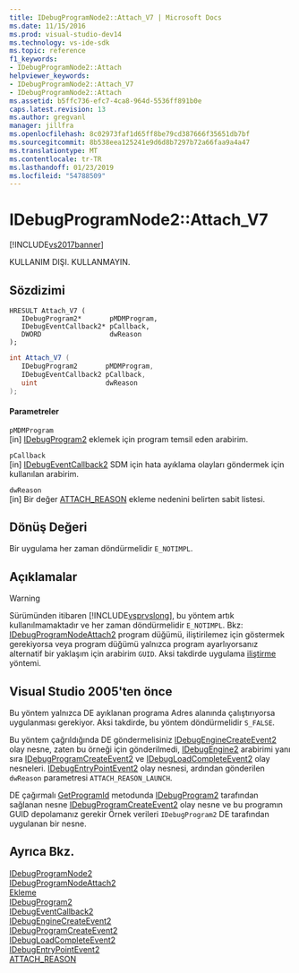 ```yaml
---
title: IDebugProgramNode2::Attach_V7 | Microsoft Docs
ms.date: 11/15/2016
ms.prod: visual-studio-dev14
ms.technology: vs-ide-sdk
ms.topic: reference
f1_keywords:
- IDebugProgramNode2::Attach
helpviewer_keywords:
- IDebugProgramNode2::Attach_V7
- IDebugProgramNode2::Attach
ms.assetid: b5ffc736-efc7-4ca8-964d-5536ff891b0e
caps.latest.revision: 13
ms.author: gregvanl
manager: jillfra
ms.openlocfilehash: 8c02973faf1d65ff8be79cd387666f35651db7bf
ms.sourcegitcommit: 8b538eea125241e9d6d8b7297b72a66faa9a4a47
ms.translationtype: MT
ms.contentlocale: tr-TR
ms.lasthandoff: 01/23/2019
ms.locfileid: "54788509"
---
```

# <a name="idebugprogramnode2attachv7"></a>IDebugProgramNode2::Attach_V7
[!INCLUDE[vs2017banner](../../../includes/vs2017banner.md)]

KULLANIM DIŞI. KULLANMAYIN.  
  
## <a name="syntax"></a>Sözdizimi  
  
```cpp#  
HRESULT Attach_V7 (   
   IDebugProgram2*       pMDMProgram,  
   IDebugEventCallback2* pCallback,  
   DWORD                 dwReason  
);  
```  
  
```csharp  
int Attach_V7 (   
   IDebugProgram2       pMDMProgram,  
   IDebugEventCallback2 pCallback,  
   uint                 dwReason  
);  
```  
  
#### <a name="parameters"></a>Parametreler  
 `pMDMProgram`  
 [in] [IDebugProgram2](../../../extensibility/debugger/reference/idebugprogram2.md) eklemek için program temsil eden arabirim.  
  
 `pCallback`  
 [in] [IDebugEventCallback2](../../../extensibility/debugger/reference/idebugeventcallback2.md) SDM için hata ayıklama olayları göndermek için kullanılan arabirim.  
  
 `dwReason`  
 [in] Bir değer [ATTACH_REASON](../../../extensibility/debugger/reference/attach-reason.md) ekleme nedenini belirten sabit listesi.  
  
## <a name="return-value"></a>Dönüş Değeri  
 Bir uygulama her zaman döndürmelidir `E_NOTIMPL`.  
  
## <a name="remarks"></a>Açıklamalar  
  
> [!WARNING]
>  Sürümünden itibaren [!INCLUDE[vsprvslong](../../../includes/vsprvslong-md.md)], bu yöntem artık kullanılmamaktadır ve her zaman döndürmelidir `E_NOTIMPL`. Bkz: [IDebugProgramNodeAttach2](../../../extensibility/debugger/reference/idebugprogramnodeattach2.md) program düğümü, iliştirilemez için göstermek gerekiyorsa veya program düğümü yalnızca program ayarlıyorsanız alternatif bir yaklaşım için arabirim `GUID`. Aksi takdirde uygulama [iliştirme](../../../extensibility/debugger/reference/idebugengine2-attach.md) yöntemi.  
  
## <a name="prior-to-visual-studio-2005"></a>Visual Studio 2005'ten önce  
 Bu yöntem yalnızca DE ayıklanan programa Adres alanında çalıştırıyorsa uygulanması gerekiyor. Aksi takdirde, bu yöntem döndürmelidir `S_FALSE`.  
  
 Bu yöntem çağrıldığında DE göndermelisiniz [IDebugEngineCreateEvent2](../../../extensibility/debugger/reference/idebugenginecreateevent2.md) olay nesne, zaten bu örneği için gönderilmedi, [IDebugEngine2](../../../extensibility/debugger/reference/idebugengine2.md) arabirimi yanı sıra [ IDebugProgramCreateEvent2](../../../extensibility/debugger/reference/idebugprogramcreateevent2.md) ve [IDebugLoadCompleteEvent2](../../../extensibility/debugger/reference/idebugloadcompleteevent2.md) olay nesneleri. [IDebugEntryPointEvent2](../../../extensibility/debugger/reference/idebugentrypointevent2.md) olay nesnesi, ardından gönderilen `dwReason` parametresi `ATTACH_REASON_LAUNCH`.  
  
 DE çağırmalı [GetProgramId](../../../extensibility/debugger/reference/idebugprogram2-getprogramid.md) metodunda [IDebugProgram2](../../../extensibility/debugger/reference/idebugprogram2.md) tarafından sağlanan nesne [IDebugProgramCreateEvent2](../../../extensibility/debugger/reference/idebugprogramcreateevent2.md) olay nesne ve bu programın GUID depolamanız gerekir Örnek verileri `IDebugProgram2` DE tarafından uygulanan bir nesne.  
  
## <a name="see-also"></a>Ayrıca Bkz.  
 [IDebugProgramNode2](../../../extensibility/debugger/reference/idebugprogramnode2.md)   
 [IDebugProgramNodeAttach2](../../../extensibility/debugger/reference/idebugprogramnodeattach2.md)   
 [Ekleme](../../../extensibility/debugger/reference/idebugengine2-attach.md)   
 [IDebugProgram2](../../../extensibility/debugger/reference/idebugprogram2.md)   
 [IDebugEventCallback2](../../../extensibility/debugger/reference/idebugeventcallback2.md)   
 [IDebugEngineCreateEvent2](../../../extensibility/debugger/reference/idebugenginecreateevent2.md)   
 [IDebugProgramCreateEvent2](../../../extensibility/debugger/reference/idebugprogramcreateevent2.md)   
 [IDebugLoadCompleteEvent2](../../../extensibility/debugger/reference/idebugloadcompleteevent2.md)   
 [IDebugEntryPointEvent2](../../../extensibility/debugger/reference/idebugentrypointevent2.md)   
 [ATTACH_REASON](../../../extensibility/debugger/reference/attach-reason.md)
